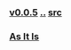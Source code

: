 ### [v0.0.5](https://github.com/littleflute/english/edit/master/voa/learningenglish/readme.md) [..](..) [src](https://learningenglish.voanews.com/programs/radio)

### [As It Is](https://littleflute.github.io/english/voa/AS%20IT%20IS/)
